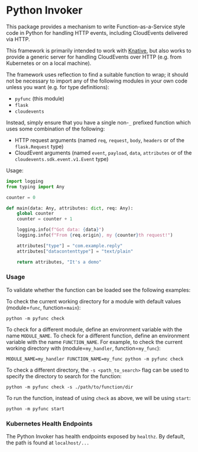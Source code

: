 # Python Invoker

This package provides a mechanism to write Function-as-a-Service style code in
Python for handling HTTP events, including CloudEvents delivered via HTTP.

This framework is primarily intended to work with
[Knative](https://knative.dev/), but also works to provide a generic server for
handling CloudEvents over HTTP (e.g. from Kubernetes or on a local machine).

The framework uses reflection to find a suitable function to wrap; it should not
be necessary to import any of the following modules in your own code unless you
want (e.g. for type definitions):

- `pyfunc` (this module)
- `flask`
- `cloudevents`

Instead, simply ensure that you have a single non-`_` prefixed function which
uses some combination of the following:

- HTTP request arguments (named `req`, `request`, `body`, `headers` or of the
  `flask.Request` type)
- CloudEvent arguments (named `event`, `payload`, `data`, `attributes` or of the
  `cloudevents.sdk.event.v1.Event` type)

Usage:

```python
import logging
from typing import Any

counter = 0

def main(data: Any, attributes: dict, req: Any):
    global counter
    counter = counter + 1

    logging.info(f"Got data: {data}")
    logging.info(f"From {req.origin}, my {counter}th request!")

    attributes["type"] = "com.example.reply"
    attributes["datacontenttype"] = "text/plain"

    return attributes, "It's a demo"

```

### Usage

To validate whether the function can be loaded see the following examples:

To check the current working directory for a module with default values (module=`func`, function=`main`):
```
python -m pyfunc check
```

To check for a different module, define an environment variable with the name `MODULE_NAME`.
To check for a different function, define an environment variable with the name `FUNCTION_NAME`.
For example, to check the current working directory with (module=`my_handler`, function=`my_func`):
```
MODULE_NAME=my_handler FUNCTION_NAME=my_func python -m pyfunc check
```

To check a different directory, the `-s <path_to_search>` flag can be used to specify the directory to search for the function:
```
python -m pyfunc check -s ./path/to/function/dir
```

To run the function, instead of using `check` as above, we will be using `start`:
```
python -m pyfunc start
```

### Kubernetes Health Endpoints

The Python Invoker has health endpoints exposed by `healthz`. By default, the path is found at `localhost/...`
